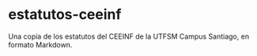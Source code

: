 # estatutos-ceeinf
Una copia de los estatutos del CEEINF de la UTFSM Campus Santiago, en formato Markdown.
